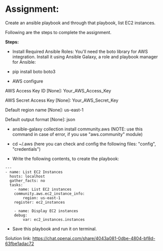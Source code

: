 # Assignment: 
Create an ansible playbook and through that playbook, list EC2 instances.

Following are the steps to complete the assignment.



**Steps:**

- Install Required Ansible Roles: You'll need the boto library for AWS integration. Install it using Ansible Galaxy, a role and playbook manager for Ansible:

- pip install boto boto3

- AWS configure

AWS Access Key ID [None]: Your_AWS_Access_Key

AWS Secret Access Key [None]: Your_AWS_Secret_Key

Default region name [None]: us-east-1

Default output format [None]: json

- ansible-galaxy collection install community.aws   (NOTE: use this command in case of error, if you use "aws.community" module)

- cd ~/.aws (here you can check and config the following files: "config", "credentials")

- Write the following contents, to create the playbook:

```	
---
- name: List EC2 Instances
  hosts: localhost
  gather_facts: no
  tasks:
	- name: List EC2 instances
  	community.aws.ec2_instance_info:
    	region: us-east-1
  	register: ec2_instances

	- name: Display EC2 instances
  	debug:
    	var: ec2_instances.instances
```

- Save this playbook and run it on terminal.



Solution link: https://chat.openai.com/share/4043a081-0dbe-4804-bf8d-63fbe1adac72
